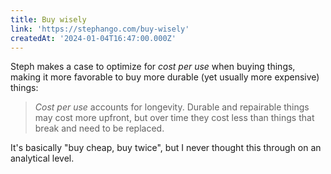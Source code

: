 ```yaml
---
title: Buy wisely
link: 'https://stephango.com/buy-wisely'
createdAt: '2024-01-04T16:47:00.000Z'
---
```


Steph makes a case to optimize for *cost per use* when buying things, making it more favorable to buy more durable (yet usually more expensive) things:

> *Cost per use* accounts for longevity. Durable and repairable things may cost more upfront, but over time they cost less than things that break and need to be replaced.

It's basically "buy cheap, buy twice", but I never thought this through on an analytical level.
